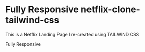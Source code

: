 # Fully Responsive netflix-clone-tailwind-css

This is a Netflix Landing Page I re-created using TAILWIND CSS

Fully Responsive